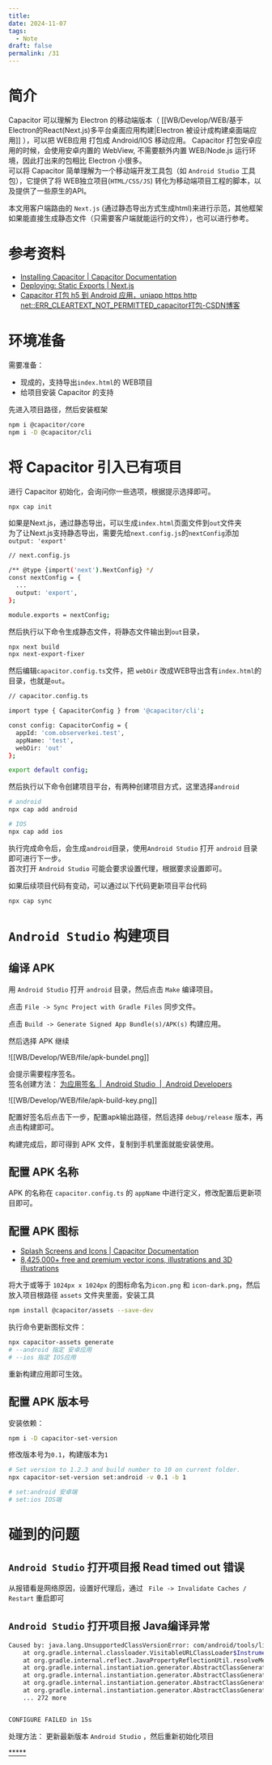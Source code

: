 ```yaml
---
title: 
date: 2024-11-07
tags:
  - Note
draft: false
permalink: /31
---
```

# 简介

Capacitor 可以理解为 Electron 的移动端版本（ [[WB/Develop/WEB/基于Electron的React(Next.js)多平台桌面应用构建|Electron 被设计成构建桌面端应用]] ），可以把 WEB应用 打包成 Android/IOS 移动应用。 
Capacitor 打包安卓应用的时候，会使用安卓内置的 WebView, 不需要额外内置 WEB/Node.js 运行环境，因此打出来的包相比 Electron 小很多。  
可以将 Capacitor 简单理解为一个移动端开发工具包（如 `Android Studio` 工具包），它提供了将 WEB独立项目(`HTML/CSS/JS`) 转化为移动端项目工程的脚本，以及提供了一些原生的API。 

本文用客户端路由的 `Next.js` (通过静态导出方式生成html)来进行示范，其他框架如果能直接生成静态文件（只需要客户端就能运行的文件），也可以进行参考。  


# 参考资料

- [Installing Capacitor | Capacitor Documentation](https://capacitorjs.com/docs/getting-started#add-capacitor-to-your-web-app)
- [Deploying: Static Exports | Next.js](https://nextjs.org/docs/pages/building-your-application/deploying/static-exports)
- [Capacitor 打包 h5 到 Android 应用，uniapp https http net::ERR_CLEARTEXT_NOT_PERMITTED_capacitor打包-CSDN博客](https://blog.csdn.net/KimBing/article/details/134093769)


# 环境准备

需要准备：  

- 现成的，支持导出`index.html`的 WEB项目
- 给项目安装 Capacitor 的支持

先进入项目路径，然后安装框架  

```bash
npm i @capacitor/core
npm i -D @capacitor/cli
```


# 将 Capacitor 引入已有项目

进行 Capacitor 初始化，会询问你一些选项，根据提示选择即可。    

```bash
npx cap init
```

如果是Next.js，通过静态导出，可以生成`index.html`页面文件到`out`文件夹  
为了让Next.js支持静态导出，需要先给`next.config.js`的`nextConfig`添加`output: 'export'`  

```bash
// next.config.js

/** @type {import('next').NextConfig} */
const nextConfig = {
  ...
  output: 'export',
};

module.exports = nextConfig;
```

然后执行以下命令生成静态文件，将静态文件输出到`out`目录，

```bash
npx next build
npx next-export-fixer
```

然后编辑`capacitor.config.ts`文件，把 `webDir` 改成WEB导出含有`index.html`的目录，也就是`out`。     

```bash
// capacitor.config.ts

import type { CapacitorConfig } from '@capacitor/cli';

const config: CapacitorConfig = {
  appId: 'com.observerkei.test',
  appName: 'test',
  webDir: 'out'
};

export default config;

```

然后执行以下命令创建项目平台，有两种创建项目方式，这里选择`android`   

```bash
# android
npx cap add android

# IOS
npx cap add ios
```

执行完成命令后，会生成`android`目录，使用`Android Studio` 打开 `android` 目录即可进行下一步。  
首次打开 `Android Studio` 可能会要求设置代理，根据要求设置即可。  

如果后续项目代码有变动，可以通过以下代码更新项目平台代码  

```bash
npx cap sync
```


# `Android Studio` 构建项目

## 编译 APK

用 `Android Studio` 打开 `android` 目录，然后点击 `Make` 编译项目。  

点击 `File -> Sync Project with Gradle Files` 同步文件。  

点击 `Build -> Generate Signed App Bundle(s)/APK(s)` 构建应用。  

然后选择 APK 继续  

![[WB/Develop/WEB/file/apk-bundel.png]]

会提示需要程序签名。  
签名创建方法：  [为应用签名  |  Android Studio  |  Android Developers](https://developer.android.com/studio/publish/app-signing?hl=zh-cn#generate-key)  

![[WB/Develop/WEB/file/apk-build-key.png]]  


配置好签名后点击下一步，配置apk输出路径，然后选择 `debug/release` 版本，再点击构建即可。  

构建完成后，即可得到 APK 文件，复制到手机里面就能安装使用。  


## 配置 APK 名称

APK 的名称在 `capacitor.config.ts` 的 `appName` 中进行定义，修改配置后更新项目即可。  


## 配置 APK 图标

- [Splash Screens and Icons | Capacitor Documentation](https://capacitorjs.com/docs/guides/splash-screens-and-icons)  
- [8,425,000+ free and premium vector icons, illustrations and 3D illustrations](https://www.iconfinder.com/)

将大于或等于 `1024px x 1024px` 的图标命名为`icon.png` 和 `icon-dark.png`，然后放入项目根路径 `assets` 文件夹里面，安装工具   

```bash
npm install @capacitor/assets --save-dev
```

执行命令更新图标文件：  

```bash
npx capacitor-assets generate
# --android 指定 安卓应用
# --ios 指定 IOS应用
```

重新构建应用即可生效。  


## 配置 APK 版本号

安装依赖：  
```bash
npm i -D capacitor-set-version
```

修改版本号为`0.1`，构建版本为`1`  

```bash
# Set version to 1.2.3 and build number to 10 on current folder.
npx capacitor-set-version set:android -v 0.1 -b 1

# set:android 安卓端
# set:ios IOS端 
```


# 碰到的问题

## `Android Studio` 打开项目报 Read timed out 错误

从报错看是网络原因，设置好代理后，通过 ` File -> Invalidate Caches / Restart` 重启即可  

## `Android Studio` 打开项目报 Java编译异常 

```bash
Caused by: java.lang.UnsupportedClassVersionError: com/android/tools/lint/model/LintModelSeverity has been compiled by a more recent version of the Java Runtime (class file version 61.0), this version of the Java Runtime only recognizes class file versions up to 55.0
	at org.gradle.internal.classloader.VisitableURLClassLoader$InstrumentingVisitableURLClassLoader.findClass(VisitableURLClassLoader.java:186)
	at org.gradle.internal.reflect.JavaPropertyReflectionUtil.resolveMethodReturnType(JavaPropertyReflectionUtil.java:176)
	at org.gradle.internal.instantiation.generator.AbstractClassGenerator$ClassMetadata.resolveTypeVariables(AbstractClassGenerator.java:578)
	at org.gradle.internal.instantiation.generator.AbstractClassGenerator.assembleProperties(AbstractClassGenerator.java:370)
	at org.gradle.internal.instantiation.generator.AbstractClassGenerator.inspectType(AbstractClassGenerator.java:286)
	at org.gradle.internal.instantiation.generator.AbstractClassGenerator.generateUnderLock(AbstractClassGenerator.java:224)
	... 272 more


CONFIGURE FAILED in 15s
```

处理方法：  更新最新版本 `Android Studio` ，然后重新初始化项目


[*****](WB/Develop/WEB/WEB.md)
